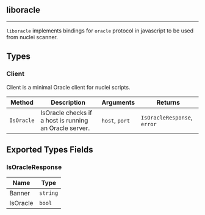 ## liboracle 
---


`liboracle` implements bindings for `oracle` protocol in javascript
to be used from nuclei scanner.



## Types

### Client

 Client is a minimal Oracle client for nuclei scripts.

| Method | Description | Arguments | Returns |
|--------|-------------|-----------|---------|
| `IsOracle` |  IsOracle checks if a host is running an Oracle server. | `host`, `port` | `IsOracleResponse`, `error` |




## Exported Types Fields
### IsOracleResponse

| Name | Type | 
|--------|-------------|
| Banner | `string` |
| IsOracle | `bool` |
